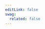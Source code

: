 ```yaml
---
editLink: false
swag:
  related: false
---
```


<script setup>
const landing = {
    title: `Build the functionalities merchants need`,
    description: `Leverage Shopware's extension APIs to build unique extensions that boost merchants businesses. Use the powerful plugin system to build highly custom extensions or build apps using your platform of choice.`,
    image: '/landing/apps.png',
};

const ctas = [
    {
        title: 'Build your first Shopware app',
        sub: 'Learn how to set up your development environment and start coding within a couple minutes.',
        page: '/docs/guides/plugins/apps/app-base-guide.html',
    },
];

const exposed = [
    {
        title: 'Starter guides',
        description: 'The amount of topics to start with can be overwhelming. For that reason we have prepared a handful of step-by-step tutorials to follow along that make you familiar with some of our concepts:',
        exposed: [
            {
                title: `App Scripts`,
                page: '/docs/guides/plugins/apps/app-scripts/',
                sub: `Leverage App Scripts to customize the checkout or fetch additional data in your Storefront.`,
                image: '/landing/exposed_app.png',
            },
            {
                title: `Custom Templates`,
                page: '/docs/guides/plugins/apps/app-scripts/',
                sub: `Custom templates let you extend or modify the appearance of parts of your storefront.`,
                image: '/landing/exposed_templates.png',
            },
            {
                title: `Admin Extensions`,
                page: '/docs/guides/plugins/apps/starter/starter-admin-extension.html',
                sub: `Build powerful modules for the admin panel using our new Admin Extension API.`,
                image: '/landing/exposed_admin.png',
            },
        ]
    },
    {
        title: 'Product areas',
        description: 'If you prefer to dig into a specific topic directly, choose from one of the product areas. You can also find them on the left all the time.',
        exposed: [
            {
                title: `Checkout`,
                page: './checkout/',
                sub: `Apply discounts, price calculations or control shipping method availabilities`,
                image: '/landing/exposed_app.png',
            },
            {
                title: `Payment`,
                page: './payment/',
                sub: `Handle payments from different gateways or process refunds`,
                image: '/landing/exposed_templates.png',
            },
            {
                title: `Storefront`,
                page: './storefront/',
                sub: `Build extensions or themes for the customer storefront using templates or custom styles`,
                image: '/landing/exposed_admin.png',
            },
            {
                title: `Flow Builder`,
                page: './flow-builder/',
                sub: `Add custom actions that for third party integrations or automate processes`,
                image: '/landing/exposed_admin.png',
            },
            {
                title: `Custom Data`,
                page: './custom-data/',
                sub: `Store custom data, entites or relationships in your Shopware store`,
                image: '/landing/exposed_admin.png',
            },
            {
                title: `Configuration`,
                page: './configuration/',
                sub: `Add configuration options to allow users to control your App's behavior`,
                image: '/landing/exposed_admin.png',
            },
            {
                title: `Administration`,
                page: './administration/',
                sub: `Explore the possibilities of custom admin modules or extensions`,
                image: '/landing/exposed_admin.png',
            },
        ]
    },
    {
        title: 'Related topics',
        exposed: [
            {
                title: `App Scripts`,
                page: '/docs/guides/plugins/apps/app-scripts/',
                sub: `Leverage App Scripts to customize the checkout or fetch additional data in your Storefront.`,
                image: '/landing/exposed_app.png',
            },
            {
                title: `Customize templates`,
                page: '/docs/guides/plugins/apps/app-scripts/',
                sub: `Custom templates let you extend or modify the appearance of parts of your storefront.`,
                image: '/landing/exposed_templates.png',
            },
            {
                title: `Admin Extensions`,
                page: '/docs/guides/plugins/apps/starter/starter-admin-extension.html',
                sub: `Build powerful modules for the admin panel using our new Admin Extension API.`,
                image: '/landing/exposed_admin.png',
            },
            {
                title: `Shopware CLI`,
                page: '/docs/guides/plugins/apps/starter/starter-admin-extension.html',
                sub: `Your tool when it comes to app development, installation and deployments.`,
                image: '/landing/exposed_admin.png',
            },
        ]
    },
];
</script>

<SwagLanding
v-bind="landing"
:ctas="ctas"
:exposed="exposed"
/>